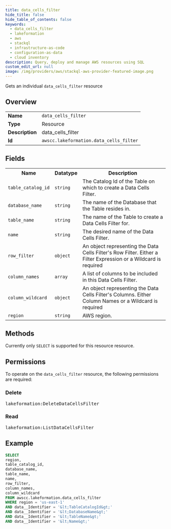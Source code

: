 ```yaml
---
title: data_cells_filter
hide_title: false
hide_table_of_contents: false
keywords:
  - data_cells_filter
  - lakeformation
  - aws
  - stackql
  - infrastructure-as-code
  - configuration-as-data
  - cloud inventory
description: Query, deploy and manage AWS resources using SQL
custom_edit_url: null
image: /img/providers/aws/stackql-aws-provider-featured-image.png
---
```

Gets an individual <code>data_cells_filter</code> resource

## Overview
<table><tbody>
<tr><td><b>Name</b></td><td><code>data_cells_filter</code></td></tr>
<tr><td><b>Type</b></td><td>Resource</td></tr>
<tr><td><b>Description</b></td><td>data_cells_filter</td></tr>
<tr><td><b>Id</b></td><td><code>awscc.lakeformation.data_cells_filter</code></td></tr>
</tbody></table>

## Fields
<table><tbody>
<tr><th>Name</th><th>Datatype</th><th>Description</th></tr>
<tr><td><code>table_catalog_id</code></td><td><code>string</code></td><td>The Catalog Id of the Table on which to create a Data Cells Filter.</td></tr>
<tr><td><code>database_name</code></td><td><code>string</code></td><td>The name of the Database that the Table resides in.</td></tr>
<tr><td><code>table_name</code></td><td><code>string</code></td><td>The name of the Table to create a Data Cells Filter for.</td></tr>
<tr><td><code>name</code></td><td><code>string</code></td><td>The desired name of the Data Cells Filter.</td></tr>
<tr><td><code>row_filter</code></td><td><code>object</code></td><td>An object representing the Data Cells Filter's Row Filter. Either a Filter Expression or a Wildcard is required</td></tr>
<tr><td><code>column_names</code></td><td><code>array</code></td><td>A list of columns to be included in this Data Cells Filter.</td></tr>
<tr><td><code>column_wildcard</code></td><td><code>object</code></td><td>An object representing the Data Cells Filter's Columns. Either Column Names or a Wildcard is required</td></tr>
<tr><td><code>region</code></td><td><code>string</code></td><td>AWS region.</td></tr>

</tbody></table>

## Methods
Currently only <code>SELECT</code> is supported for this resource resource.

## Permissions

To operate on the <code>data_cells_filter</code> resource, the following permissions are required:

### Delete
<pre>
lakeformation:DeleteDataCellsFilter</pre>

### Read
<pre>
lakeformation:ListDataCellsFilter</pre>


## Example
```sql
SELECT
region,
table_catalog_id,
database_name,
table_name,
name,
row_filter,
column_names,
column_wildcard
FROM awscc.lakeformation.data_cells_filter
WHERE region = 'us-east-1'
AND data__Identifier = '&lt;TableCatalogId&gt;'
AND data__Identifier = '&lt;DatabaseName&gt;'
AND data__Identifier = '&lt;TableName&gt;'
AND data__Identifier = '&lt;Name&gt;'
```
